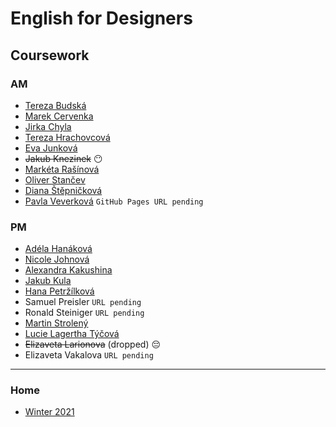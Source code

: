 # English for Designers
## Coursework

### AM

- [Tereza Budská](https://tebri11.github.io/en-for-designers/07-homepage/)
- [Marek Cervenka](https://black2589.github.io/en-for-designers/)
- [Jirka Chyla](https://quidoo.github.io/english_for_designers/07-homepage/)
- [Tereza Hrachovcová](https://hrachovcovat.github.io/english/homepage)
- [Eva Junková](https://evajunkova.github.io/english-for-designers/07-homepage/)
- ~~Jakub Knezinek~~ 😶
- [Markéta Rašínová](https://marketrasinova.github.io/english-for-designers/07-homepage/)
- [Oliver Stančev](https://oliverstancev.github.io/english-for-designers/07-Homepage/)
- [Diana Štěpničková](https://dijajana.github.io/english-for-designers/)
- [Pavla Veverková](https://github.com/Pavla-vev/en-for-designers/blob/main/07-homepage/index.md) `GitHub Pages URL pending`

### PM

- [Adéla Hanáková](https://adehan.github.io/english-for-designers/07-homepage/)
- [Nicole Johnová](https://nicooljohn.github.io/english-for-designers/)
- [Alexandra Kakushina](https://AlexandraKak.github.io/english-for-designers//07-homepage/)
- [Jakub Kula](https://jakub-kula.github.io/english-for-designers/)
- [Hana Petržílková](https://petrzilkovah.github.io/english-for-designers/)
- Samuel Preisler `URL pending`
- Ronald Steiniger `URL pending`
- [Martin Strolený](https://martinstroleny.github.io/english-for-designers/07-homepage/)
- [Lucie Lagertha Týčová](https://lussytea.github.io/english-for-designers/07-homepage/)
- ~~Elizaveta Larionova~~ (dropped) 😔
- Elizaveta Vakalova `URL pending`

- - -

### Home

- [Winter 2021](https://github.com/jgagne/ajovt3-zs21-vskk)

